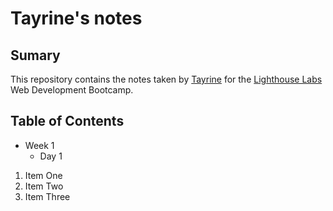 # Tayrine's notes 
## Sumary 
This repository contains the notes taken by [Tayrine](https://github.com/TayrineSoares) for the [Lighthouse Labs](https://www.lighthouselabs.ca/) Web Development Bootcamp.


## Table of Contents
- Week 1
  - Day 1

1. Item One 
2. Item Two 
3. Item Three